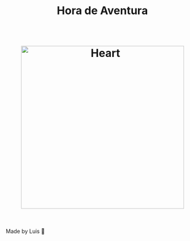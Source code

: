 
<h1 align="center"> Hora de Aventura </h1>
<br>	

<h1 align="center">
<img align-items="center" alt="Heart" src="https://raw.githubusercontent.com/luisccsjr/GITGAME/master/Gif/AnimationGame.gif" height="425" />
</h1>

<br>

Made by Luis 👋